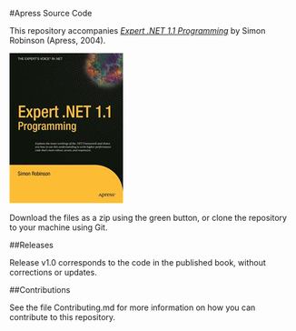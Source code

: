 #Apress Source Code

This repository accompanies [*Expert .NET 1.1 Programming*](http://www.apress.com/9781590592229) by Simon Robinson (Apress, 2004).

![Cover image](9781590592229.jpg)

Download the files as a zip using the green button, or clone the repository to your machine using Git.

##Releases

Release v1.0 corresponds to the code in the published book, without corrections or updates.

##Contributions

See the file Contributing.md for more information on how you can contribute to this repository.
